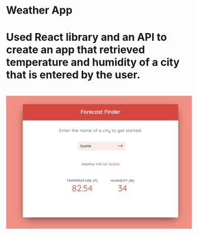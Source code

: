 # Weather App
# Used React library and an API to create an app that retrieved temperature and humidity of a city that is entered by the user.
# ![](/example/seattle_ex.png)
